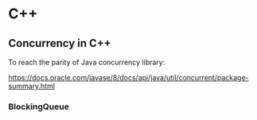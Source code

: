 # C++

## Concurrency in C++

To reach the parity of Java concurrency library:

https://docs.oracle.com/javase/8/docs/api/java/util/concurrent/package-summary.html

### BlockingQueue




